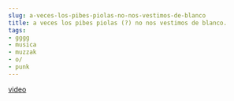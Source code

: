 ```yaml
---
slug: a-veces-los-pibes-piolas-no-nos-vestimos-de-blanco  
title: a veces los pibes piolas (?) no nos vestimos de blanco.  
tags:  
- gggg  
- musica  
- muzzak  
- o/  
- punk  
---
```

  
  
 [video](https://www.youtube-nocookie.com/embed/MwE4OPwer1Y?rel=0)  
